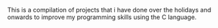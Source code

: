 This is a compilation of projects that i have done over the holidays and onwards to improve my programming skills using the C language.
